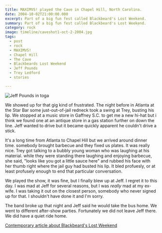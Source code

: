 ```yaml
---
title: MAXIMVS! played the Cave in Chapel Hill, North Carolina.
date: 2004-10-02T21:00:00.000
excerpt: Part of a big fun fest called Blackbeard's Lost Weekend.  
summary: Part of a big fun fest called Blackbeard's Lost Weekend. 
category: rock
image: timeline/caveshot1-oct-2-2004.jpg
tags:
  - post 
  - rock
  - MAXIMVS!
  - Chapel Hill
  - The Cave
  - Blackbeards Lost Weekend
  - Jeff Pounds
  - Trey Ledford
  - stories

---
```


![Jeff Pounds in toga](/static/img/rock/caveshot1-oct-2-2004.jpg "Jeff Pounds in toga")

We showed up for that gig kind of frustrated. The night before in Atlanta at the Star Bar some just-out-of-jail redneck took a swing at Trey, busting his lip. We stopped at a music store in Gaffney S.C. to get me a new hi-hat but i think we found one at an antique store in a gas station further on down the line. Jeff wanted to drive but it became quickly apparent he couldn't drive a stick.

It's a long time from Atlanta to Chapel Hill but we arrived around dinner time. somebody brought barbecue and they fixed us plates. It was really nice. Trey got talking to a bubbly young woman who was laughing at his material. while they were standing there laughing and enjoying barbecue, she said, "looks like you got a little sauce here" and rubbed his face with her thumb right where the jail guy had busted his lip. It bled profuesly, or at least profusely enough to end that particular conversation.

We played the show, it was fine, but I finally blew up at Jeff. I regret it to this day. I was mad at Jeff for several reasons, but I was _really_ mad at my ex-wife. I was taking it out on the closest person, somebody who never signed up for that. I shouldn't have done it and I'm sorry.

The band broke up that night and Jeff said he would take the bus home. We went to different after-show parties. Fortunately we did not leave Jeff there. We did have a quiet ride home.

[Contemporary article about Blackbeard's Lost Weekend](https://indyweek.com/music/features/blackbeard-s-lost-weekend/)